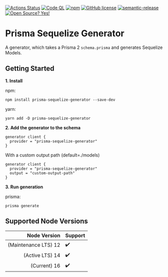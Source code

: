 [![Actions Status](https://github.com/floydspace/prisma-sequelize-generator/workflows/build/badge.svg)](https://github.com/floydspace/prisma-sequelize-generator/actions)
[![Code QL](https://github.com/floydspace/prisma-sequelize-generator/workflows/CodeQL/badge.svg)](https://github.com/floydspace/prisma-sequelize-generator/workflows/CodeQL/badge.svg)
[![npm](https://img.shields.io/npm/v/prisma-sequelize-generator)](https://www.npmjs.com/package/prisma-sequelize-generator)
[![GitHub license](https://img.shields.io/github/license/Naereen/StrapDown.js.svg)](https://github.com/floydspace/prisma-sequelize-generator/blob/master/LICENSE)
[![semantic-release](https://img.shields.io/badge/%20%20%F0%9F%93%A6%F0%9F%9A%80-semantic--release-e10079.svg)](https://github.com/semantic-release/semantic-release)
[![Open Source? Yes!](https://badgen.net/badge/Open%20Source%20%3F/Yes%21/blue?icon=github)](https://github.com/Naereen/badges/)

# Prisma Sequelize Generator

A generator, which takes a Prisma 2 `schema.prisma` and generates Sequelize Models.

## Getting Started

**1. Install**

npm:

```shell
npm install prisma-sequelize-generator --save-dev
```

yarn:

```shell
yarn add -D prisma-sequelize-generator
```

**2. Add the generator to the schema**

```prisma
generator client {
  provider = "prisma-sequelize-generator"
}
```

With a custom output path (default=./models)

```prisma
generator client {
  provider = "prisma-sequelize-generator"
  output = "custom-output-path"
}
```

**3. Run generation**

prisma:

```shell
prisma generate
```

## Supported Node Versions

|         Node Version | Support            |
| -------------------: | :----------------- |
| (Maintenance LTS) 12 | :heavy_check_mark: |
|      (Active LTS) 14 | :heavy_check_mark: |
|         (Current) 16 | :heavy_check_mark: |
